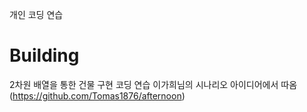 개인 코딩 연습
# Building
2차원 배열을 통한 건물 구현 코딩 연습
이가희님의 시나리오 아이디어에서 따옴 (https://github.com/Tomas1876/afternoon)
